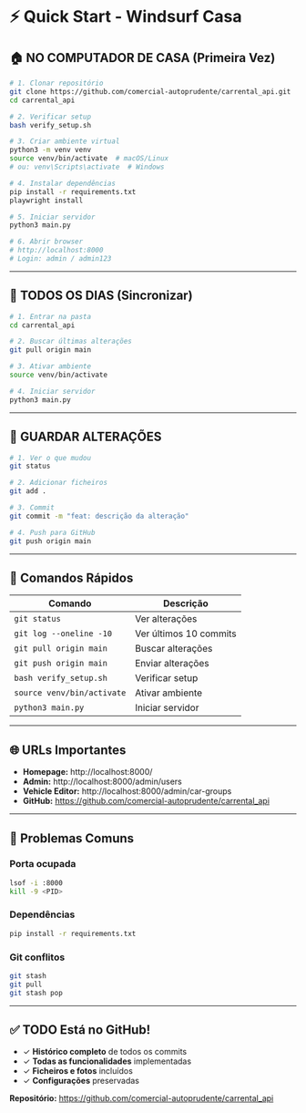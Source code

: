 # ⚡ Quick Start - Windsurf Casa

## 🏠 NO COMPUTADOR DE CASA (Primeira Vez)

```bash
# 1. Clonar repositório
git clone https://github.com/comercial-autoprudente/carrental_api.git
cd carrental_api

# 2. Verificar setup
bash verify_setup.sh

# 3. Criar ambiente virtual
python3 -m venv venv
source venv/bin/activate  # macOS/Linux
# ou: venv\Scripts\activate  # Windows

# 4. Instalar dependências
pip install -r requirements.txt
playwright install

# 5. Iniciar servidor
python3 main.py

# 6. Abrir browser
# http://localhost:8000
# Login: admin / admin123
```

---

## 🔄 TODOS OS DIAS (Sincronizar)

```bash
# 1. Entrar na pasta
cd carrental_api

# 2. Buscar últimas alterações
git pull origin main

# 3. Ativar ambiente
source venv/bin/activate

# 4. Iniciar servidor
python3 main.py
```

---

## 💾 GUARDAR ALTERAÇÕES

```bash
# 1. Ver o que mudou
git status

# 2. Adicionar ficheiros
git add .

# 3. Commit
git commit -m "feat: descrição da alteração"

# 4. Push para GitHub
git push origin main
```

---

## 🚀 Comandos Rápidos

| Comando | Descrição |
|---------|-----------|
| `git status` | Ver alterações |
| `git log --oneline -10` | Ver últimos 10 commits |
| `git pull origin main` | Buscar alterações |
| `git push origin main` | Enviar alterações |
| `bash verify_setup.sh` | Verificar setup |
| `source venv/bin/activate` | Ativar ambiente |
| `python3 main.py` | Iniciar servidor |

---

## 🌐 URLs Importantes

- **Homepage:** http://localhost:8000/
- **Admin:** http://localhost:8000/admin/users
- **Vehicle Editor:** http://localhost:8000/admin/car-groups
- **GitHub:** https://github.com/comercial-autoprudente/carrental_api

---

## 🐛 Problemas Comuns

### Porta ocupada
```bash
lsof -i :8000
kill -9 <PID>
```

### Dependências
```bash
pip install -r requirements.txt
```

### Git conflitos
```bash
git stash
git pull
git stash pop
```

---

## ✅ TODO Está no GitHub!

- ✓ **Histórico completo** de todos os commits
- ✓ **Todas as funcionalidades** implementadas
- ✓ **Ficheiros e fotos** incluídos
- ✓ **Configurações** preservadas

**Repositório:** https://github.com/comercial-autoprudente/carrental_api
